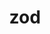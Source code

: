 ---
title: zod
description: >-
  Zod is a TypeScript-first schema declaration and validation library. It supports any data type, from a simple string to a complex nested object.
opinion: >-
  You save a lot of coding when handling validations 
  
  
  Supports both compile-time and runtime validations.

link: https://zod.dev/
ring: adopt
quadrant: languages-and-frameworks
businessModel:
  - open-source
projectIds:
  - chamber-cardio
---